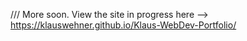 /// More soon. View the site in progress here --> 
https://klauswehner.github.io/Klaus-WebDev-Portfolio/


